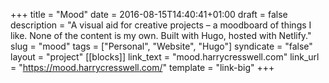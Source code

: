 +++
title = "Mood"
date = 2016-08-15T14:40:41+01:00
draft = false
description = "A visual aid for creative projects – a moodboard of things I like. None of the content is my own. Built with Hugo, hosted with Netlify."
slug = "mood"
tags = ["Personal", "Website", "Hugo"]
syndicate = "false"
layout = "project"
[[blocks]]
link_text = "mood.harrycresswell.com"
link_url = "https://mood.harrycresswell.com/"
template = "link-big"
+++
